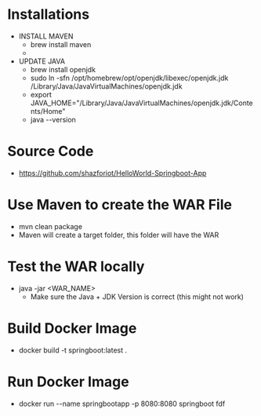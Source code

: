 
# Installations 
- INSTALL MAVEN
  - brew install maven
  - 
- UPDATE JAVA
  - brew install openjdk
  - sudo ln -sfn /opt/homebrew/opt/openjdk/libexec/openjdk.jdk /Library/Java/JavaVirtualMachines/openjdk.jdk
  - export JAVA_HOME="/Library/Java/JavaVirtualMachines/openjdk.jdk/Contents/Home"
  - java --version

# Source Code
- https://github.com/shazforiot/HelloWorld-Springboot-App

# Use Maven to create the WAR File 
- mvn clean package
- Maven will create a target folder, this folder will have the WAR

# Test the WAR locally
- java -jar <WAR_NAME>
  - Make sure the Java + JDK Version is correct (this might not work)

# Build Docker Image
 - docker build -t springboot:latest .

# Run Docker Image 
- docker run --name springbootapp -p 8080:8080 springboot    fdf